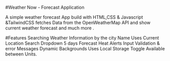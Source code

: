 #Weather Now - Forecast Application 

A simple weather forecast App build with HTML,CSS & Javascript &TailwindCSS
fetches Data from the OpenWeatherMap API and show current weather forecast and much more .

#Features 
 Searching Weather Information by the city Name
Uses Current Location
Search Dropdown 
5 days Forecast 
Heat Alerts 
Input Validation & error Messages
Dynamic Backgrounds
Uses Local Storage
Toggle Available between Units. 





